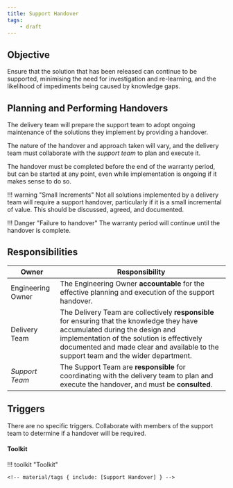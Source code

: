 ```yaml
---
title: Support Handover
tags:
    - draft
---
```


## Objective

Ensure that the solution that has been released can continue to be supported, minimising the need for investigation and re-learning, and the likelihood of impediments being caused by knowledge gaps.

## Planning and Performing Handovers

The delivery team will prepare the support team to adopt ongoing maintenance of the solutions they implement by providing a handover. 

The nature of the handover and approach taken will vary, and the delivery team must collaborate with the *support team* to plan and execute it.

The handover must be completed before the end of the warranty period, but can be started at any point, even while implementation is ongoing if it makes sense to do so.

!!! warning "Small Increments"
    Not all solutions implemented by a delivery team will require a support handover, particularly if it is a small incremental of value. This should be discussed, agreed, and documented.

!!! Danger "Failure to handover"
    The warranty period will continue until the handover is complete. 


## Responsibilities

| Owner                 | Responsibility |
|---|---|
| Engineering Owner     | The Engineering Owner  **accountable** for the effective planning and execution of the support handover.  |
| Delivery Team         | The Delivery Team are collectively **responsible** for ensuring that the knowledge they have accumulated during the design and implementation of the solution is effectively documented and made clear and available to the support team and the wider department.  |
| *Support Team*        | The Support Team are **responsible** for coordinating with the delivery team to plan and execute the handover, and must be **consulted**.   |


## Triggers

There are no specific triggers. Collaborate with members of the support team to determine if a handover will be required.


#### Toolkit

!!! toolkit "Toolkit"

    <!-- material/tags { include: [Support Handover] } -->